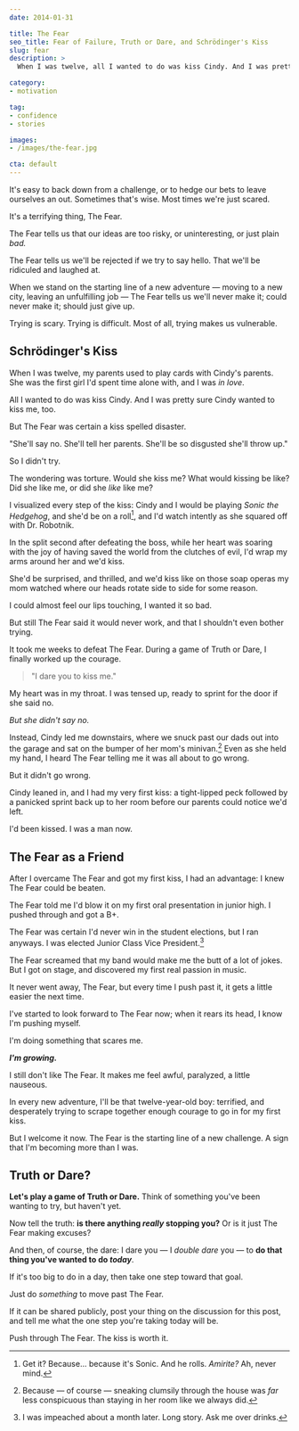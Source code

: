 ```yaml
---
date: 2014-01-31

title: The Fear
seo_title: Fear of Failure, Truth or Dare, and Schrödinger's Kiss
slug: fear
description: >
  When I was twelve, all I wanted to do was kiss Cindy. And I was pretty sure Cindy wanted to kiss me, too. But The Fear was certain a kiss spelled disaster.

category:
- motivation

tag:
- confidence
- stories

images:
- /images/the-fear.jpg

cta: default
---
```


It's easy to back down from a challenge, or to hedge our bets to leave ourselves
an out. Sometimes that's wise. Most times we're just scared.

It's a terrifying thing, The Fear.

The Fear tells us that our ideas are too risky, or uninteresting, or just plain
_bad._

The Fear tells us we'll be rejected if we try to say hello. That we'll be
ridiculed and laughed at.

When we stand on the starting line of a new adventure — moving to a new city,
leaving an unfulfilling job — The Fear tells us we'll never make it; could never
make it; should just give up.

Trying is scary. Trying is difficult. Most of all, trying makes us vulnerable.

## Schrödinger's Kiss

When I was twelve, my parents used to play cards with Cindy's parents. She was
the first girl I'd spent time alone with, and I was _in love_.

All I wanted to do was kiss Cindy. And I was pretty sure Cindy wanted to kiss
me, too.

But The Fear was certain a kiss spelled disaster.

"She'll say no. She'll tell her parents. She'll be so disgusted she'll throw
up."

So I didn't try.

The wondering was torture. Would she kiss me? What would kissing be like? Did
she like me, or did she _like_ like me?

I visualized every step of the kiss: Cindy and I would be playing _Sonic the
Hedgehog_, and she'd be on a roll[^dadpun], and I'd watch intently as she
squared off with Dr. Robotnik.

[^dadpun]:
    Get it? Because... because it's Sonic. And he rolls. _Amirite?_ Ah, never mind.

In the split second after defeating the boss, while her heart was soaring with
the joy of having saved the world from the clutches of evil, I'd wrap my arms
around her and we'd kiss.

She'd be surprised, and thrilled, and we'd kiss like on those soap operas my mom
watched where our heads rotate side to side for some reason.

I could almost feel our lips touching, I wanted it so bad.

But still The Fear said it would never work, and that I shouldn't even bother
trying.

It took me weeks to defeat The Fear. During a game of Truth or Dare, I finally
worked up the courage.

> "I dare you to kiss me."

My heart was in my throat. I was tensed up, ready to sprint for the door if she
said no.

_But she didn't say no._

Instead, Cindy led me downstairs, where we snuck past our dads out into the
garage and sat on the bumper of her mom's minivan.[^sneaking] Even as she held
my hand, I heard The Fear telling me it was all about to go wrong.

[^sneaking]:
    Because — of course — sneaking clumsily through the house was _far_ less conspicuous than staying in her room like we always did.

But it didn't go wrong.

Cindy leaned in, and I had my very first kiss: a tight-lipped peck followed by a
panicked sprint back up to her room before our parents could notice we'd left.

I'd been kissed. I was a man now.

## The Fear as a Friend

After I overcame The Fear and got my first kiss, I had an advantage: I knew The
Fear could be beaten.

The Fear told me I'd blow it on my first oral presentation in junior high. I
pushed through and got a B+.

The Fear was certain I'd never win in the student elections, but I ran anyways.
I was elected Junior Class Vice President.[^impeached]

[^impeached]:
    I was impeached about a month later. Long story. Ask me over drinks.

The Fear screamed that my band would make me the butt of a lot of jokes. But I
got on stage, and discovered my first real passion in music.

It never went away, The Fear, but every time I push past it, it gets a little
easier the next time.

I've started to look forward to The Fear now; when it rears its head, I know I'm
pushing myself.

I'm doing something that scares me.

**_I'm growing._**

I still don't like The Fear. It makes me feel awful, paralyzed, a little
nauseous.

In every new adventure, I'll be that twelve-year-old boy: terrified, and
desperately trying to scrape together enough courage to go in for my first kiss.

But I welcome it now. The Fear is the starting line of a new challenge. A sign
that I'm becoming more than I was.

## Truth or Dare?

**Let's play a game of Truth or Dare.** Think of something you've been wanting
to try, but haven't yet.

Now tell the truth: **is there anything _really_ stopping you?** Or is it just
The Fear making excuses?

And then, of course, the dare: I dare you — I _double dare_ you — to **do that
thing you've wanted to do _today_**.

If it's too big to do in a day, then take one step toward that goal.

Just do _something_ to move past The Fear.

If it can be shared publicly, post your thing on the discussion for this post,
and tell me what the one step you're taking today will be.

Push through The Fear. The kiss is worth it.
